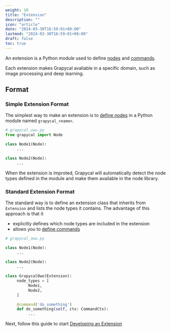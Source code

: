 ```yaml
---
weight: 10
title: "Extension"
description: ""
icon: "article"
date: "2024-03-30T16:59:01+08:00"
lastmod: "2024-03-30T16:59:01+08:00"
draft: false
toc: true
---
```


An extension is a Python module used to define [nodes](./define_a_node_type) and [commands](./define_a_command).

Each extension makes Grapycal avaliable in a specific domain, such as image processing and deep learning.

## Format

### Simple Extension Format

The simplest way to make an extension is to [define nodes](./define_a_node_type) in a Python module named `grapycal_<name>`.

```python
# grapycal_uwu.py
from grapycal import Node

class Node1(Node):
     ...

class Node2(Node):
     ...
```

When the extension is improted, Grapycal will automatically detect the node types defined in the module and make them available in the node library.

### Standard Extension Format

The standard way is to define an extension class that inherits from `Extension` and lists the node types it contains. The advantage of this approach is that it 

- explicitly defines which node types are included in the extension
- allows you to [define commands](./define_a_command)

```python
# grapycal_owo.py

class Node1(Node):
     ...
 
class Node2(Node):
     ...

class GrapycalOwo(Extension):
     node_types = [
          Node1,
          Node2,
     ]

     @command('do_something')
     def do_something(self, ctx: CommandCtx):
          ...

```

Next, follow this guide to start [Developing an Extension](./develop_an_extension)